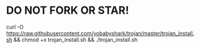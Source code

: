 # DO NOT FORK OR STAR!

curl -O https://raw.githubusercontent.com/yobabyshark/trojan/master/trojan_install.sh && chmod +x trojan_install.sh && ./trojan_install.sh
